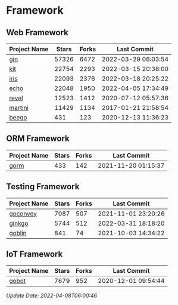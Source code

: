 # Framework

## Web Framework
| Project Name | Stars | Forks | Last Commit |
| ------------ | ----- | ----- | ----------- |
| [gin](https://github.com/gin-gonic/gin) | 57326 | 6472 | 2022-03-29 06:03:54 |
| [kit](https://github.com/go-kit/kit) | 22754 | 2293 | 2022-03-15 20:38:00 |
| [iris](https://github.com/kataras/iris) | 22093 | 2376 | 2022-03-18 20:25:22 |
| [echo](https://github.com/labstack/echo) | 22048 | 1950 | 2022-04-05 17:34:49 |
| [revel](https://github.com/revel/revel) | 12523 | 1412 | 2020-07-12 05:57:36 |
| [martini](https://github.com/go-martini/martini) | 11429 | 1134 | 2017-01-21 21:58:54 |
| [beego](https://github.com/astaxie/beego) | 431 | 123 | 2020-12-13 11:36:23 |

## ORM Framework
| Project Name | Stars | Forks | Last Commit |
| ------------ | ----- | ----- | ----------- |
| [gorm](https://github.com/jinzhu/gorm) | 433 | 142 | 2021-11-20 01:15:37 |

## Testing Framework
| Project Name | Stars | Forks | Last Commit |
| ------------ | ----- | ----- | ----------- |
| [goconvey](https://github.com/smartystreets/goconvey) | 7087 | 507 | 2021-11-01 23:20:26 |
| [ginkgo](https://github.com/onsi/ginkgo) | 5744 | 512 | 2022-03-31 18:18:20 |
| [goblin](https://github.com/franela/goblin) | 841 | 74 | 2021-10-03 14:34:22 |

## IoT Framework
| Project Name | Stars | Forks | Last Commit |
| ------------ | ----- | ----- | ----------- |
| [gobot](https://github.com/hybridgroup/gobot) | 7679 | 952 | 2020-12-01 09:54:44 |

*Update Date: 2022-04-08T06:00:46*
